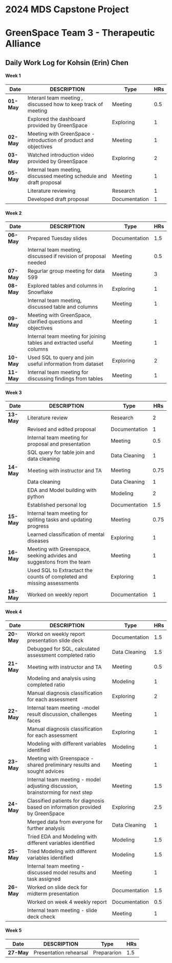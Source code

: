 # 2024 MDS Capstone Project 
# GreenSpace Team 3 - Therapeutic Alliance

## Daily Work Log for Kohsin (Erin) Chen


#### Week 1 

| Date       | DESCRIPTION                                                             | Type          | HRs  |
|------------|--------------------------------------------------------------------------|---------------|------|
| **01-May** | Interanl team meeting , discussed how to keep track of meeting           | Meeting       | 0.5  |
|            | Explored the dashboard provided by GreenSpace                            | Exploring     | 1    |
| **02-May** | Meeting with GreenSpace - introduction of product and objectives         | Meeting       | 1    |
| **03-May** | Watched introduction video provided by GreenSpace                        | Exploring     | 2    |
| **05-May** | Internal team meeting, discussed meeting schedule and draft proposal     | Meeting       | 1    |
|            | Literature reviewing                                                     | Research      | 1    |
|            | Developed draft proposal                                                 | Documentation | 1    |


#### Week 2
| Date       | DESCRIPTION                                                             | Type          | HRs  |
|------------|--------------------------------------------------------------------------|---------------|------|
| **06-May** | Prepared Tuesday slides                                                  | Documentation | 1.5  |
|            | Internal team meeting, discussed if revision of proposal needed          | Meeting       | 0.5  |
| **07-May** | Regurlar group meeting for data  599                                     | Meeting       | 3    |
| **08-May** | Explored tables and columns in Snowflake                                 | Exploring     | 1    |
|            | Internal team meeting, discussed table and columns                       | Meeting       | 1    |
| **09-May** | Meeting with GreenSpace, clarified questions and objectives              | Meeting       | 1    |
|            | Internal team meeting for joining tables and extracted useful columns    | Meeting       | 1    |
| **10-May** | Used SQL to query and join useful information from dataset               | Exploring     | 2    |
| **11-May** | Internal team meeting for discussing findings from tables                | Meeting       | 1    |


#### Week 3
| Date       | DESCRIPTION                                                             | Type          | HRs  |
|------------|--------------------------------------------------------------------------|---------------|------|
| **13-May** | Literature review                                                        | Research      | 2    |
|            | Revised and edited proposal                                              | Documentation | 1    |
|            | Internal team meeting for proposal and presentation                      | Meeting       | 0.5  |
|            | SQL query for table join and data cleaning                               | Data Cleaning | 1    |
| **14-May** | Ｍeeting with instructor and TA                                          | Meeting       | 0.75 |
|            | Data cleaning                                                            | Data Cleaning | 1    |
|            | EDA and Model building with python                                       | Modeling      | 2    |
|            | Established personal log                                                 | Documentation | 1.5  |
| **15-May** | Internal team meeting for spliting tasks and updating progress           | Meeting       | 0.75 |
|            | Learned  classification of mental diseases                               | Exploring     | 1    |
| **16-May** | Meeting with Greenspace, seeking advides and suggestons from the team    | Meeting       | 1    |
|            | Used SQL to Extractact the counts of completed and missing assessments   | Exploring     | 1    |
| **18-May** | Worked on weekly report                                                  | Documentation | 1    |


#### Week 4
| Date       | DESCRIPTION                                                             | Type          | HRs  |
|------------|--------------------------------------------------------------------------|---------------|------|
| **20-May** | Workd on weekly report presentation slide deck                           | Documentation | 1.5  |
|            | Debugged for SQL, calculated assessment completed ratio                  | Data Cleaning | 1.5  |
| **21-May** | Ｍeeting with instructor and TA                                           | Meeting      | 0.5  |
|            | Modeling and analysis using completed ratio                               | Modeling     |  1   |
|            | Manual diagnosis classification for each assessment                       | Exploring    |  2   |
| **22-May** | Internal team meeting -model result discussion, challenges faces          | Meeting      |  1   |
|            | Manual diagnosis classification for each assessment                       | Exploring    |  1  |
|            | Modeling with different variables identified                              | Modeling     |  1  | 
| **23-May** | Meeting with Greenspace - shared preliminary results and sought advices   | Meeting      |  1   |
|            | Internal team meeting - model adjusting discussion, brainstorming for next step | Meeting|  1.5 |
| **24-May** | Classified patients for diagnosis based on  information provided by GreenSpace| Exploring | 2.5 |
|            | Merged data from everyone for further  analysis                           | Data Cleaning | 1   |
|            | Tried EDA and Modeling with different variables identified                | Modeling      | 1.5 |
| **25-May** | Tried Modeling with different variables identified                        | Modeling      | 1.5 |
|            | Internal team meeting - discussed model results and task assigned         | Meeting       | 1   |
| **26-May** | Worked on slide deck for midterm presentation                             | Documentation | 1.5 |
|            | Worked on week 4 weekly report                                            | Documentation | 0.5 |
|            | Internal team meeting - slide deck check                                  | Meeting       | 1   |


#### Week 5
| Date       | DESCRIPTION                                                             | Type          | HRs  |
|------------|--------------------------------------------------------------------------|---------------|------|
| **27-May** | Presentation rehearsal                                                   | Prepararion   | 1.5  |



























